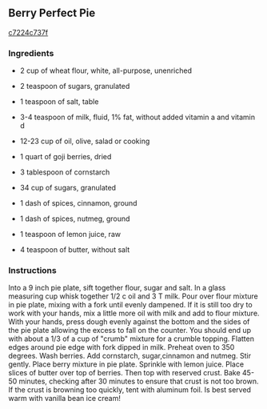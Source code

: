 ## Berry Perfect Pie

[c7224c737f](http://www.food.com/recipe/berry-perfect-pie-303614)

### Ingredients

 - 2 cup of wheat flour, white, all-purpose, unenriched

 - 2 teaspoon of sugars, granulated

 - 1 teaspoon of salt, table

 - 3-4 teaspoon of milk, fluid, 1% fat, without added vitamin a and vitamin d

 - 12-23 cup of oil, olive, salad or cooking

 - 1 quart of goji berries, dried

 - 3 tablespoon of cornstarch

 - 34 cup of sugars, granulated

 - 1 dash of spices, cinnamon, ground

 - 1 dash of spices, nutmeg, ground

 - 1 teaspoon of lemon juice, raw

 - 4 teaspoon of butter, without salt

### Instructions

Into a 9 inch pie plate, sift together flour, sugar and salt. In a glass measuring cup whisk together 1/2 c oil and 3 T milk. Pour over flour mixture in pie plate, mixing with a fork until evenly dampened. If it is still too dry to work with your hands, mix a little more oil with milk and add to flour mixture. With your hands, press dough evenly against the bottom and the sides of the pie plate allowing the excess to fall on the counter. You should end up with about a 1/3 of a cup of "crumb" mixture for a crumble topping. Flatten edges around pie edge with fork dipped in milk. Preheat oven to 350 degrees. Wash berries. Add cornstarch, sugar,cinnamon and nutmeg. Stir gently. Place berry mixture in pie plate. Sprinkle with lemon juice. Place slices of butter over top of berries. Then top with reserved crust. Bake 45-50 minutes, checking after 30 minutes to ensure that crust is not too brown. If the crust is browning too quickly, tent with aluminum foil. Is best served warm with vanilla bean ice cream!